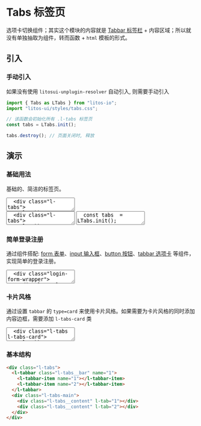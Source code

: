 # Tabs 标签页

选项卡切换组件；其实这个模块的内容就是 [Tabbar 标签栏](/components/tabbar) + 内容区域；所以就没有单独抽取为组件，转而函数 + `html` 模板的形式。

## 引入

### 手动引入

如果没有使用 `litosui-unplugin-resolver` 自动引入, 则需要手动引入

```js
import { Tabs as LTabs } from "litos-io";
import "litos-ui/styles/tabs.css";

// 该函数会初始化所有 .l-tabs 标签页
const tabs = LTabs.init();

tabs.destroy(); // 页面关闭时, 释放
```

## 演示

<script setup lang="ts">
import Tabs from '../../src/components/tabs';
import { onMounted, nextTick, onUnmounted } from 'vue';

let tabs;
onMounted(() => {
  nextTick(() => {
    tabs = Tabs.init();
  });
});

onUnmounted(() => {
  tabs.destroy();
});
</script>

### 基础用法

基础的、简洁的标签页。

<ClientOnly>
<l-code-preview>
<textarea lang="html">
  <div class="l-tabs">
    <l-tabbar class="l-tabs__bar" name="1" type="bar">
      <l-tabbar-item name="1">标签一</l-tabbar-item>
      <l-tabbar-item name="2">标签二</l-tabbar-item>
    </l-tabbar>
    <div class="l-tabs-main">
      <div class="l-tabs__content" l-tab="1">标签一内容</div>
      <div class="l-tabs__content" l-tab="2">标签二内容</div>
    </div>
  </div>
</textarea>
<div class="source">
<textarea lang="html">
  <div class="l-tabs">
    <l-tabbar class="l-tabs__bar" name="1" type="bar">
      <l-tabbar-item name="1">标签一</l-tabbar-item>
      <l-tabbar-item name="2">标签二</l-tabbar-item>
    </l-tabbar>
    <div class="l-tabs-main">
      <div class="l-tabs__content" l-tab="1">标签一内容</div>
      <div class="l-tabs__content" l-tab="2">标签二内容</div>
    </div>
  </div>
</textarea>
<textarea source="js">
  const tabs  = LTabs.init();
  //-
  tabs.destroy(); // 页面关闭时, 释放
</textarea>

</div>
</l-code-preview>
</ClientOnly>

### 简单登录注册

通过组件搭配: [form 表单](/components/form)、[input 输入框](/components/input)、[button 按钮](/components/button)、[tabbar 选项卡](/components/tabbar) 等组件，实现简单的登录注册。

<ClientOnly>
<l-code-preview>
<textarea lang="html">
  <div class="login-form-wrapper">
    <div class="l-tabs">
      <l-tabbar class="l-tabs__bar" name="login" type="bar" justify-content="space-evenly">
        <l-tabbar-item name="login">登录</l-tabbar-item>
        <l-tabbar-item name="regist">注册</l-tabbar-item>
      </l-tabbar>
      <div class="l-tabs-main">
        <div class="l-tabs__content" l-tab="login">
          <l-form inner-block>
            <l-form-item required label="用户名" name="username">
              <l-input placeholder="请输入用户名"></l-input>
            </l-form-item>
            <l-form-item required label="密码" name="password">
              <l-input placeholder="请输入密码" type="password"></l-input>
            </l-form-item>
            <l-form-item label="" class="l-btn-group">
              <l-button html-type="reset">重置</l-button>
              <l-button html-type="submit" type="primary">提交</l-button>
            </l-form-item>
          </l-form>
        </div>
        <div class="l-tabs__content" l-tab="regist">
          <l-form inner-block>
            <l-form-item required label="用户名" name="username">
              <l-input placeholder="请输入用户名"></l-input>
            </l-form-item>
            <l-form-item required label="密码" name="password">
              <l-input placeholder="请输入密码" type="password"></l-input>
            </l-form-item>
            <l-form-item required label="确认密码" verify="same:password" name="confimPassword">
              <l-input placeholder="请再次输入密码" type="password"></l-input>
            </l-form-item>
            <l-form-item label="" class="l-btn-group">
              <l-button html-type="reset">重置</l-button>
              <l-button html-type="submit" type="primary">提交</l-button>
            </l-form-item>
          </l-form>
        </div>
      </div>
    </div>
  </div>
</textarea>
</l-code-preview>
</ClientOnly>

### 卡片风格

通过设置 `tabbar` 的 `type=card` 来使用卡片风格。如果需要为卡片风格的同时添加内容边框，需要添加 `l-tabs-card` 类

<ClientOnly>
<l-code-preview>
<textarea lang="html">
  <div class="l-tabs l-tabs-card">
    <l-tabbar class="l-tabs__bar" name="1" type="card">
      <l-tabbar-item name="1">标签一</l-tabbar-item>
      <l-tabbar-item name="2">标签二</l-tabbar-item>
    </l-tabbar>
    <div class="l-tabs-main" style="padding:15px;">
      <div class="l-tabs__content" l-tab="1">标签一内容</div>
      <div class="l-tabs__content" l-tab="2">标签二内容</div>
    </div>
  </div>
</textarea>
</l-code-preview>
</ClientOnly>

### 基本结构

```html
<div class="l-tabs">
  <l-tabbar class="l-tabs__bar" name="1">
    <l-tabbar-item name="1"></l-tabbar-item>
    <l-tabbar-item name="2"></l-tabbar-item>
  </l-tabbar>
  <div class="l-tabs-main">
    <div class="l-tabs__content" l-tab="1"></div>
    <div class="l-tabs__content" l-tab="2"></div>
  </div>
</div>
```
